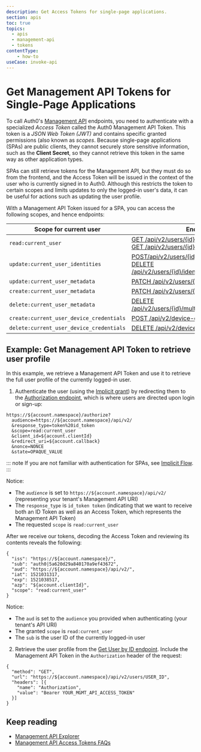 ```yaml
---
description: Get Access Tokens for single-page applications.
section: apis
toc: true
topics:
  - apis
  - management-api
  - tokens
contentType: 
    - how-to
useCase: invoke-api
---
```


# Get Management API Tokens for Single-Page Applications

To call Auth0's [Management API](/api/management/v2#!) endpoints, you need to authenticate with a specialized <dfn data-key="access-token">Access Token</dfn> called the Auth0 Management API Token. This token is a <dfn data-key="json-web-token">JSON Web Token (JWT)</dfn> and contains specific granted permissions (also known as <dfn data-key="scope">scopes</dfn>. Because single-page applications (SPAs) are public clients, they cannot securely store sensitive information, such as the **Client Secret**, so they cannot retrieve this token in the same way as other application types.

SPAs can still retrieve tokens for the Management API, but they must do so from the frontend, and the Access Token will be issued in the context of the user who is currently signed in to Auth0. Although this restricts the token to certain scopes and limits updates to only the logged-in user's data, it can be useful for actions such as updating the user profile. 

With a Management API Token issued for a SPA, you can access the following scopes, and hence endpoints:

| **Scope for current user** | **Endpoint** |
| -------------------------- | ------------ |
| `read:current_user` | [GET /api/v2/users/{id}](/api/management/v2#!/Users/get_users_by_id) <br /> [GET /api/v2/users/{id}/enrollments](/api/management/v2#!/Users/get_enrollments) |
| `update:current_user_identities` | [POST/api/v2/users/{id}/identities](/api/management/v2#!/Users/post_identities) <br /> [DELETE /api/v2/users/{id}/identities/{provider}/{user_id}](/api/management/v2#!/Users/delete_user_identity_by_user_id) |
| `update:current_user_metadata` | [PATCH /api/v2/users/{id}](/api/management/v2#!/Users/patch_users_by_id) |
| `create:current_user_metadata` | [PATCH /api/v2/users/{id}](/api/management/v2#!/Users/patch_users_by_id) |
| `delete:current_user_metadata` | [DELETE /api/v2/users/{id}/multifactor/{provider}](/api/management/v2#!/Users/delete_multifactor_by_provider) |
| `create:current_user_device_credentials` | [POST /api/v2/device-credentials](/api/management/v2#!/Device_Credentials/post_device_credentials) |
| `delete:current_user_device_credentials` | [DELETE /api/v2/device-credentials/{id}](/api/management/v2#!/Device_Credentials/delete_device_credentials_by_id) |

## Example: Get Management API Token to retrieve user profile

In this example, we retrieve a Management API Token and use it to retrieve the full user profile of the currently logged-in user.

1. Authenticate the user (using the [Implicit grant](/api/authentication?http#implicit-grant)) by redirecting them to the [Authorization endpoint](/api/authentication#authorize-application), which is where users are directed upon login or sign-up:

```text
https://${account.namespace}/authorize?
  audience=https://${account.namespace}/api/v2/
  &response_type=token%20id_token
  &scope=read:current_user
  &client_id=${account.clientId}
  &redirect_uri=${account.callback}
  &nonce=NONCE
  &state=OPAQUE_VALUE
```

::: note
If you are not familiar with authentication for SPAs, see [Implicit Flow](/flows/concepts/implicit).
:::

Notice:

- The <dfn data-key="audience">`audience`</dfn> is set to `https://${account.namespace}/api/v2/` (representing your tenant's Management API URI)
- The `response_type` is `id_token token` (indicating that we want to receive both an ID Token as well as an Access Token, which represents the Management API Token)
- The requested `scope` is `read:current_user`

After we receive our tokens, decoding the Access Token and reviewing its contents reveals the following:

```text
{
  "iss": "https://${account.namespace}/",
  "sub": "auth0|5a620d29a840170a9ef43672",
  "aud": "https://${account.namespace}/api/v2/",
  "iat": 1521031317,
  "exp": 1521038517,
  "azp": "${account.clientId}",
  "scope": "read:current_user"
}
```

Notice:

- The `aud` is set to the `audience` you provided when authenticating (your tenant's API URI)
- The granted `scope` is `read:current_user`
- The `sub` is the user ID of the currently logged-in user

2. Retrieve the user profile from the [Get User by ID endpoint](/api/management/v2#!/Users/get_users_by_id). Include the Management API Token in the `Authorization` header of the request:

```har
{
  "method": "GET",
  "url": "https://${account.namespace}/api/v2/users/USER_ID",
  "headers": [{
    "name": "Authorization",
    "value": "Bearer YOUR_MGMT_API_ACCESS_TOKEN"
  }]
}
```

## Keep reading

* [Management API Explorer](/api/management/v2#!)
* [Management API Access Tokens FAQs](/api/management/v2/faq-management-api-access-tokens)
